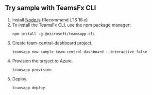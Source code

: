 ## Try sample with TeamsFx CLI

1. Install [Node.js](https://nodejs.org/en/download/) (Recommend LTS 16.x)
1. To install the TeamsFx CLI, use the npm package manager:
    ```
    npm install -g @microsoft/teamsapp-cli
    ```
1. Create team-central-dashboard project.
    ```
    teamsapp new sample team-central-dashboard --interactive false
    ```
1. Provision the project to Azure.
    ```
    teamsapp provision
    ```
1. Deploy.
    ```
    teamsapp deploy
    ```